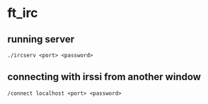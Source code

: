 # ft_irc

## running server

```
./ircserv <port> <password>
```

## connecting with irssi from another window

```
/connect localhost <port> <password>
